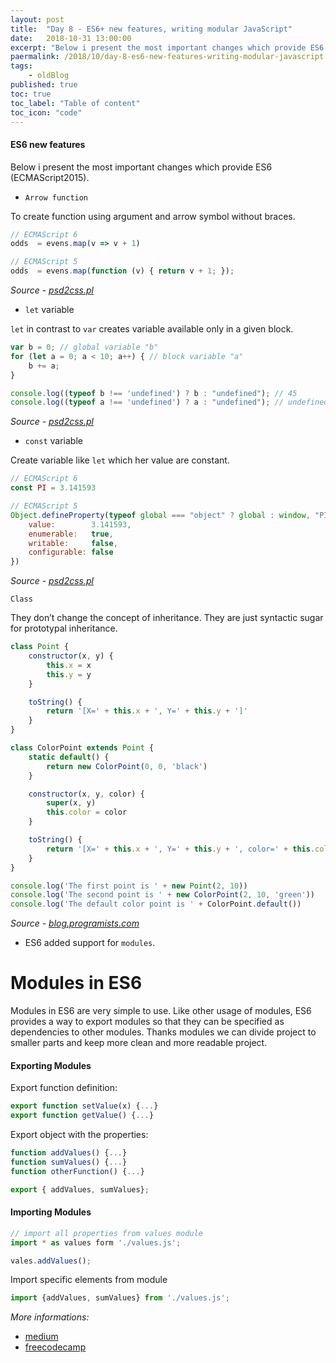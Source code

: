 ```yaml
---
layout: post
title:  "Day 8 - ES6+ new features, writing modular JavaScript"
date:   2018-10-31 13:00:00
excerpt: "Below i present the most important changes which provide ES6 (ECMAScript2015)."
paermalink: /2018/10/day-8-es6-new-features-writing-modular-javascript.html
tags:
    - oldBlog
published: true
toc: true
toc_label: "Table of content"
toc_icon: "code"
--- 
```


#### ES6 new features
Below i present the most important changes which provide ES6 (ECMAScript2015).

- `Arrow function`

To create function using argument and arrow symbol without braces.

```javascript
// ECMAScript 6
odds  = evens.map(v => v + 1)

// ECMAScript 5
odds  = evens.map(function (v) { return v + 1; });
```

*Source - [psd2css.pl](https://psd2css.pl/baza-wiedzy/co-to-jest-es6)*

- `let` variable

`let` in contrast to `var` creates variable available only in a given block.

```javascript
var b = 0; // global variable "b"
for (let a = 0; a < 10; a++) { // block variable "a"
    b += a;
}

console.log((typeof b !== 'undefined') ? b : "undefined"); // 45
console.log((typeof a !== 'undefined') ? a : "undefined"); // undefined
```

*Source - [psd2css.pl](https://psd2css.pl/baza-wiedzy/co-to-jest-es6)*

- `const` variable

Create variable like `let` which her value are constant.

```javascript
// ECMAScript 6
const PI = 3.141593

// ECMAScript 5
Object.defineProperty(typeof global === "object" ? global : window, "PI", {
    value:        3.141593,
    enumerable:   true,
    writable:     false,
    configurable: false
})
```

*Source - [psd2css.pl](https://psd2css.pl/baza-wiedzy/co-to-jest-es6)*

`Class`

They don’t change the concept of inheritance. They are just syntactic sugar for prototypal inheritance.

```javascript
class Point {
    constructor(x, y) {
        this.x = x
        this.y = y
    }

    toString() {
        return '[X=' + this.x + ', Y=' + this.y + ']'
    }
}

class ColorPoint extends Point {
    static default() {
        return new ColorPoint(0, 0, 'black')
    }

    constructor(x, y, color) {
        super(x, y)
        this.color = color
    }

    toString() {
        return '[X=' + this.x + ', Y=' + this.y + ', color=' + this.color + ']'
    }
}

console.log('The first point is ' + new Point(2, 10))
console.log('The second point is ' + new ColorPoint(2, 10, 'green'))
console.log('The default color point is ' + ColorPoint.default())
```

*Source - [blog.programists.com](https://blog.pragmatists.com/top-10-es6-features-by-example-80ac878794bb)*

- ES6 added support for `modules`.



# Modules in ES6

Modules in ES6 are very simple to use. Like other usage of modules, ES6 provides a way to export modules so that they can be specified as dependencies to other modules.
Thanks modules we can divide project to smaller parts and keep more clean and more readable project.

#### Exporting Modules

Export function definition:

```javascript
export function setValue(x) {...}
export function getValue() {...}
```

Export object with the properties:

```javascript
function addValues() {...}
function sumValues() {...}
function otherFunction() {...}

export { addValues, sumValues};
```

#### Importing Modules

```javascript
// import all properties from values module
import * as values form './values.js';

vales.addValues();
```

Import specific elements from module

```javascript
import {addValues, sumValues} from './values.js';
```

*More informations:*

- [medium](https://medium.com/@crohacz_86666/basics-of-modular-javascript-2395c82dd93a)
- [freecodecamp](https://medium.freecodecamp.org/javascript-modules-a-beginner-s-guide-783f7d7a5fcc)


